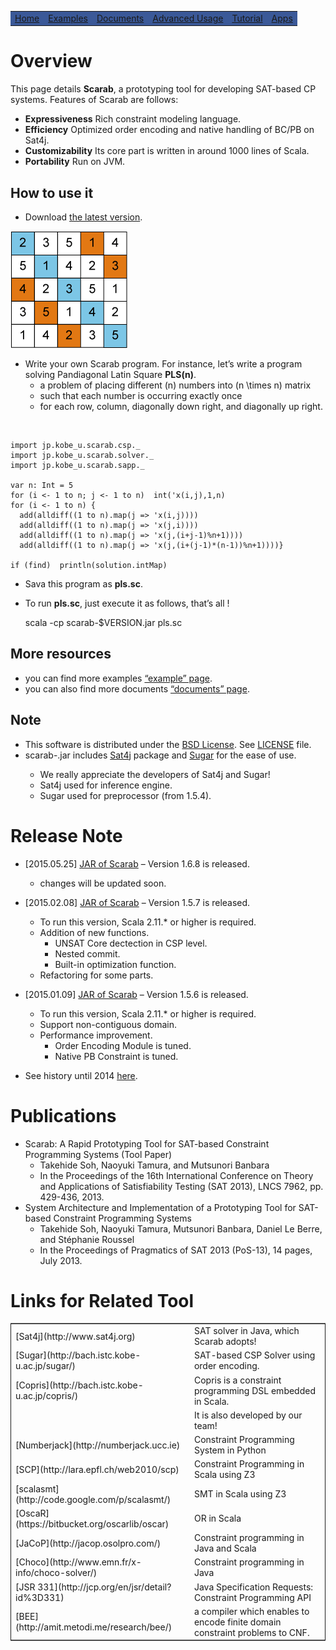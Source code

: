 <script type="text/javascript">

  var _gaq = _gaq || [];
  _gaq.push(['_setAccount', 'UA-6313627-2']);
  _gaq.push(['_trackPageview']);

  (function() {
    var ga = document.createElement('script'); ga.type = 'text/javascript'; ga.async = true;
    ga.src = ('https:' == document.location.protocol ? 'https://ssl' : 'http://www') + '.google-analytics.com/ga.js';
    var s = document.getElementsByTagName('script')[0]; s.parentNode.insertBefore(ga, s);
  })();

</script>
</div>

<table class="menu" border="0" cellspacing="0" cellpadding="20" width="900px">
<tr>
<td class="menu" bgcolor="#3B5998"><a href="index.html">Home</a></td>
<td class="menu" bgcolor="#3B5998"><a href="examples.html">Examples</a></td>
<td class="menu" bgcolor="#3B5998"><a href="doc.html">Documents</a></td>
<td class="menu" bgcolor="#3B5998"><a href="advanced.html">Advanced Usage</a></td>
<td class="menu" bgcolor="#3B5998"><a href="tutorial.html">Tutorial</a></td>
<td class="menu" bgcolor="#3B5998"><a href="apps.html">Apps</a></td>
</tr>
</table>

<div id="content">

# Overview

This page details **Scarab**, a prototyping tool for developing SAT-based CP systems. 
Features of Scarab are follows:

-   **Expressiveness** Rich constraint modeling language.
-   **Efficiency** Optimized order encoding and native handling of BC/PB on Sat4j.
-   **Customizability** Its core part is written in around 1000 lines of Scala.
-   **Portability** Run on JVM.

## How to use it

-   Download [the latest version](http://kix.istc.kobe-u.ac.jp/~soh/scarab/scarab168.jar).

![img](./latin5-diagonal.gif)
-   Write your own Scarab program. For instance, let&rsquo;s write a program solving Pandiagonal Latin Square **PLS(n)**.  
    -   a problem of placing different \(n\) numbers into \(n \times n\) matrix
    -   such that each number is occurring exactly once
    -   for each row, column, diagonally down right, and diagonally up right.

<br style="clear:both;" />

    import jp.kobe_u.scarab.csp._
    import jp.kobe_u.scarab.solver._
    import jp.kobe_u.scarab.sapp._
    
    var n: Int = 5
    for (i <- 1 to n; j <- 1 to n)  int('x(i,j),1,n) 
    for (i <- 1 to n) {
      add(alldiff((1 to n).map(j => 'x(i,j))))
      add(alldiff((1 to n).map(j => 'x(j,i))))
      add(alldiff((1 to n).map(j => 'x(j,(i+j-1)%n+1))))
      add(alldiff((1 to n).map(j => 'x(j,(i+(j-1)*(n-1))%n+1))))}
    
    if (find)  println(solution.intMap)

-   Sava this program as **pls.sc**.
-   To run **pls.sc**, just execute it as follows, that&rsquo;s all !

    scala -cp scarab-$VERSION.jar pls.sc

## More resources

-   you can find more examples [&ldquo;example&rdquo; page](./examples.html).
-   you can also find more documents [&ldquo;documents&rdquo; page](./doc.html).

## Note

-   This software is distributed under the [BSD License](http://opensource.org/licenses/bsd-license.php). See [LICENSE](./LICENSE) file.
-   scarab-<version>.jar includes [Sat4j](http://www.sat4j.org) package and [Sugar](http://bach.istc.kobe-u.ac.jp/sugar/) for the ease of use.
    -   We really appreciate the developers of Sat4j and Sugar!
    -   Sat4j used for inference engine.
    -   Sugar used for preprocessor (from 1.5.4).

# Release Note



-   [2015.05.25] [JAR of Scarab](./scarab168.jar) &#x2013; Version 1.6.8 is released.

    -   changes will be updated soon.

-   [2015.02.08] [JAR of Scarab](./scarab-v1-5-7.jar) &#x2013; Version 1.5.7 is released.

    -   To run this version, Scala 2.11.\* or higher is required.
    -   Addition of new functions.
        -   UNSAT Core dectection in CSP level.
        -   Nested commit.
        -   Built-in optimization function.
    -   Refactoring for some parts.

-   [2015.01.09] [JAR of Scarab](./scarab-v1-5-6.jar) &#x2013; Version 1.5.6 is released.

    
    -   To run this version, Scala 2.11.\* or higher is required.
    -   Support non-contiguous domain.
    -   Performance improvement.
        -   Order Encoding Module is tuned.
        -   Native PB Constraint is tuned.

-   See history until 2014 [here](./history.html).

# Publications

-   Scarab: A Rapid Prototyping Tool for SAT-based Constraint Programming Systems (Tool Paper)
    -   Takehide Soh, Naoyuki Tamura, and Mutsunori Banbara
    -   In the Proceedings of the 16th International Conference on Theory and Applications of Satisfiability Testing (SAT 2013), LNCS 7962, pp. 429-436, 2013.
-   System Architecture and Implementation of a Prototyping Tool for SAT-based Constraint Programming Systems
    -   Takehide Soh, Naoyuki Tamura, Mutsunori Banbara, Daniel Le Berre, and Stéphanie Roussel
    -   In the Proceedings of Pragmatics of SAT 2013 (PoS-13), 14 pages, July 2013.

# Links for Related Tool

<table border="2" cellspacing="0" cellpadding="6" rules="groups" frame="hsides">


<colgroup>
<col  class="left" />

<col  class="left" />
</colgroup>
<tbody>
<tr>
<td class="left">[Sat4j](http://www.sat4j.org)</td>
<td class="left">SAT solver in Java, which Scarab adopts!</td>
</tr>


<tr>
<td class="left">[Sugar](http://bach.istc.kobe-u.ac.jp/sugar/)</td>
<td class="left">SAT-based CSP Solver using order encoding.</td>
</tr>


<tr>
<td class="left">[Copris](http://bach.istc.kobe-u.ac.jp/copris/)</td>
<td class="left">Copris is a constraint programming DSL embedded in Scala.</td>
</tr>


<tr>
<td class="left">&#xa0;</td>
<td class="left">It is also developed by our team!</td>
</tr>


<tr>
<td class="left">[Numberjack](http://numberjack.ucc.ie)</td>
<td class="left">Constraint Programming System in Python</td>
</tr>


<tr>
<td class="left">[SCP](http://lara.epfl.ch/web2010/scp)</td>
<td class="left">Constraint Programming in Scala using Z3</td>
</tr>


<tr>
<td class="left">[scalasmt](http://code.google.com/p/scalasmt/)</td>
<td class="left">SMT in Scala using Z3</td>
</tr>


<tr>
<td class="left">[OscaR](https://bitbucket.org/oscarlib/oscar)</td>
<td class="left">OR in Scala</td>
</tr>


<tr>
<td class="left">[JaCoP](http://jacop.osolpro.com/)</td>
<td class="left">Constraint programming in Java and Scala</td>
</tr>


<tr>
<td class="left">[Choco](http://www.emn.fr/x-info/choco-solver/)</td>
<td class="left">Constraint programming in Java</td>
</tr>


<tr>
<td class="left">[JSR 331](http://jcp.org/en/jsr/detail?id%3D331)</td>
<td class="left">Java Specification Requests: Constraint Programming API</td>
</tr>


<tr>
<td class="left">[BEE](http://amit.metodi.me/research/bee/)</td>
<td class="left">a compiler which enables to encode finite domain constraint problems to CNF.</td>
</tr>
</tbody>
</table>